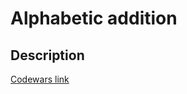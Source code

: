 # Alphabetic addition
## Description
[Codewars link](https://www.codewars.com/kata/5d50e3914861a500121e1958)
